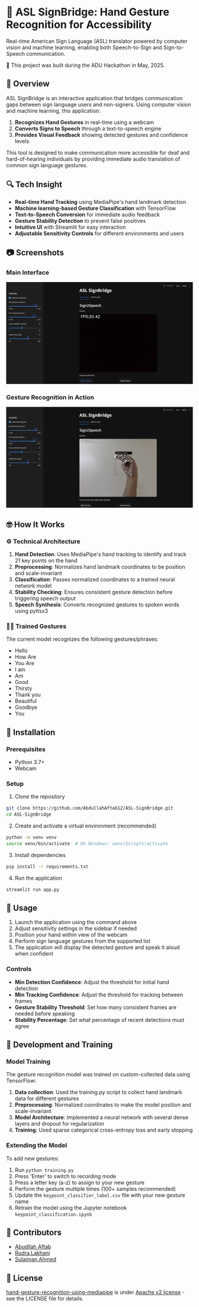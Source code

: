 # 🖖 ASL SignBridge: Hand Gesture Recognition for Accessibility

Real-time American Sign Language (ASL) translator powered by computer vision and machine learning, enabling both Speech-to-Sign and Sign-to-Speech communication.

🚀 This project was built during the ADU Hackathon in May, 2025.

## 📝 Overview

ASL SignBridge is an interactive application that bridges communication gaps between sign language users and non-signers. Using computer vision and machine learning, this application:

1. **Recognizes Hand Gestures** in real-time using a webcam
2. **Converts Signs to Speech** through a text-to-speech engine
3. **Provides Visual Feedback** showing detected gestures and confidence levels

This tool is designed to make communication more accessible for deaf and hard-of-hearing individuals by providing immediate audio translation of common sign language gestures.

## 🔍 Tech Insight

- **Real-time Hand Tracking** using MediaPipe's hand landmark detection
- **Machine learning-based Gesture Classification** with TensorFlow
- **Text-to-Speech Conversion** for immediate audio feedback
- **Gesture Stability Detection** to prevent false positives
- **Intuitive UI** with Streamlit for easy interaction
- **Adjustable Sensitivity Controls** for different environments and users

## 📷 Screenshots

### Main Interface
![Hello Sign Recognition](imgs/main-interface.png)

### Gesture Recognition in Action
![Main Interface](imgs/hello-sign.png)

## 🤓 How It Works

### ⚙️ Technical Architecture

1. **Hand Detection**: Uses MediaPipe's hand tracking to identify and track 21 key points on the hand
2. **Preprocessing**: Normalizes hand landmark coordinates to be position and scale-invariant
3. **Classification**: Passes normalized coordinates to a trained neural network model
4. **Stability Checking**: Ensures consistent gesture detection before triggering speech output
5. **Speech Synthesis**: Converts recognized gestures to spoken words using pyttsx3

### 🖐🏻 Trained Gestures

The current model recognizes the following gestures/phrases:
- Hello
- How Are
- You Are
- I am
- Am
- Good
- Thirsty
- Thank you
- Beautiful
- Goodbye
- You

## 📂 Installation

### Prerequisites
- Python 3.7+
- Webcam

### Setup

1. Clone the repository
```bash
git clone https://github.com/AbdullahAftab12/ASL-SignBridge.git
cd ASL-SignBridge
```

2. Create and activate a virtual environment (recommended)
```bash
python -m venv venv
source venv/bin/activate  # On Windows: venv\Scripts\activate
```

3. Install dependencies
```bash
pip install -r requirements.txt
```

4. Run the application
```bash
streamlit run app.py
```

## 🤝 Usage

1. Launch the application using the command above
2. Adjust sensitivity settings in the sidebar if needed
3. Position your hand within view of the webcam
4. Perform sign language gestures from the supported list
5. The application will display the detected gesture and speak it aloud when confident

### Controls

- **Min Detection Confidence**: Adjust the threshold for initial hand detection
- **Min Tracking Confidence**: Adjust the threshold for tracking between frames
- **Gesture Stability Threshold**: Set how many consistent frames are needed before speaking
- **Stability Percentage**: Set what percentage of recent detections must agree

## 🧠 Development and Training

### Model Training

The gesture recognition model was trained on custom-collected data using TensorFlow:

1. **Data collection**: Used the training.py script to collect hand landmark data for different gestures
2. **Preprocessing**: Normalized coordinates to make the model position and scale-invariant
3. **Model Architecture**: Implemented a neural network with several dense layers and dropout for regularization
4. **Training**: Used sparse categorical cross-entropy loss and early stopping

### Extending the Model

To add new gestures:

1. Run `python training.py`
2. Press 'Enter' to switch to recording mode
3. Press a letter key (a-z) to assign to your new gesture
4. Perform the gesture multiple times (100+ samples recommended)
5. Update the `keypoint_classifier_label.csv` file with your new gesture name
6. Retrain the model using the Jupyter notebook `keypoint_classification.ipynb`

## 👥 Contributors

- [Abudllah Aftab](https://github.com/AbdullahAftab12)
- [Rudra Lakhani](https://github.com/rudra-5)
- [Sulaiman Ahmed](https://github.com/su1aimn)

## 📜 License

[hand-gesture-recognition-using-mediapipe](https://github.com/kinivi/hand-gesture-recognition-mediapipe?tab=readme-ov-file) is under [Apache v2 license](LICENSE) - see the LICENSE file for details.
